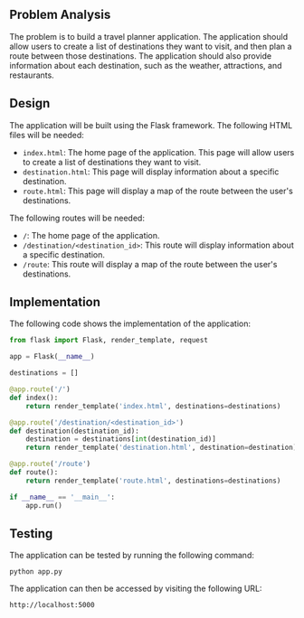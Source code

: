  ## Problem Analysis

The problem is to build a travel planner application. The application should allow users to create a list of destinations they want to visit, and then plan a route between those destinations. The application should also provide information about each destination, such as the weather, attractions, and restaurants.

## Design

The application will be built using the Flask framework. The following HTML files will be needed:

* `index.html`: The home page of the application. This page will allow users to create a list of destinations they want to visit.
* `destination.html`: This page will display information about a specific destination.
* `route.html`: This page will display a map of the route between the user's destinations.

The following routes will be needed:

* `/`: The home page of the application.
* `/destination/<destination_id>`: This route will display information about a specific destination.
* `/route`: This route will display a map of the route between the user's destinations.

## Implementation

The following code shows the implementation of the application:

```python
from flask import Flask, render_template, request

app = Flask(__name__)

destinations = []

@app.route('/')
def index():
    return render_template('index.html', destinations=destinations)

@app.route('/destination/<destination_id>')
def destination(destination_id):
    destination = destinations[int(destination_id)]
    return render_template('destination.html', destination=destination)

@app.route('/route')
def route():
    return render_template('route.html', destinations=destinations)

if __name__ == '__main__':
    app.run()
```

## Testing

The application can be tested by running the following command:

```
python app.py
```

The application can then be accessed by visiting the following URL:

```
http://localhost:5000
```